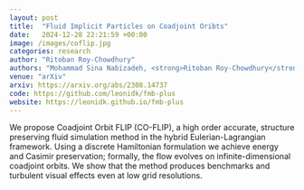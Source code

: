 ```yaml
---
layout: post
title:  "Fluid Implicit Particles on Coadjoint Oribts"
date:   2024-12-28 22:21:59 +00:00
image: /images/coflip.jpg
categories: research
author: "Ritoban Roy-Chowdhury"
authors: "Mohammad Sina Nabizadeh, <strong>Ritoban Roy-Chowdhury</strong>, Hang Yin, Ravi Ramamoorthi, Albert Chern"
venue: "arXiv"
arxiv: https://arxiv.org/abs/2308.14737
code: https://github.com/leonidk/fmb-plus
website: https://leonidk.github.io/fmb-plus
---
```


We propose Coadjoint Orbit FLIP (CO-FLIP), a high order accurate, structure preserving fluid simulation method in the hybrid Eulerian-Lagrangian framework. Using a discrete Hamiltonian formulation we achieve energy and Casimir preservation; formally, the flow evolves on infinite-dimensional coadjoint orbits. We show that the method produces benchmarks and turbulent visual effects even at low grid resolutions.
